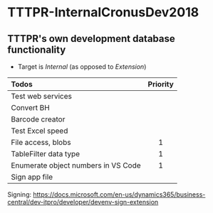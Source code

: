 # TTTPR-InternalCronusDev2018
## TTTPR's own development database functionality

- Target is *Internal* (as opposed to *Extension*)

| Todos | Priority |
| :---- | :------: |
| Test web services
| Convert BH
| Barcode creator
| Test Excel speed
| File access, blobs | 1
| TableFilter data type | 1
| Enumerate object numbers in VS Code | 1
| Sign app file

Signing: https://docs.microsoft.com/en-us/dynamics365/business-central/dev-itpro/developer/devenv-sign-extension
